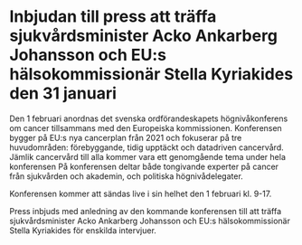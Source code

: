 # Inbjudan till press att träffa sjukvårdsminister Acko Ankarberg Johansson och EU:s hälsokommissionär Stella Kyriakides den 31 januari

Den 1 februari anordnas det svenska ordförandeskapets högnivåkonferens om cancer tillsammans med den Europeiska kommissionen. Konferensen bygger på EU:s nya cancerplan från 2021 och fokuserar på tre huvudområden: förebyggande, tidig upptäckt och datadriven cancervård. Jämlik cancervård till alla kommer vara ett genomgående tema under hela konferensen På konferensen deltar både tongivande experter på cancer från sjukvården och akademin, och politiska högnivådelegater.

Konferensen kommer att sändas live i sin helhet den 1 februari kl. 9-17.

Press inbjuds med anledning av den kommande konferensen till att träffa sjukvårdsminister Acko Ankarberg Johansson och EU:s hälsokommissionär Stella Kyriakides för enskilda intervjuer.
